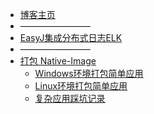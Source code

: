 * [博客主页](/)
* ————————
* [EasyJ集成分布式日志ELK](easyj/easyj-integrate-elk.md)
* ————————
* [打包 Native-Image](native-image/)
  * [Windows环境打包简单应用](native-image/native-image-windows.md)
  * [Linux环境打包简单应用](native-image/native-image-linux.md)
  * [复杂应用踩坑记录](native-image/treading-pit-log.md)
